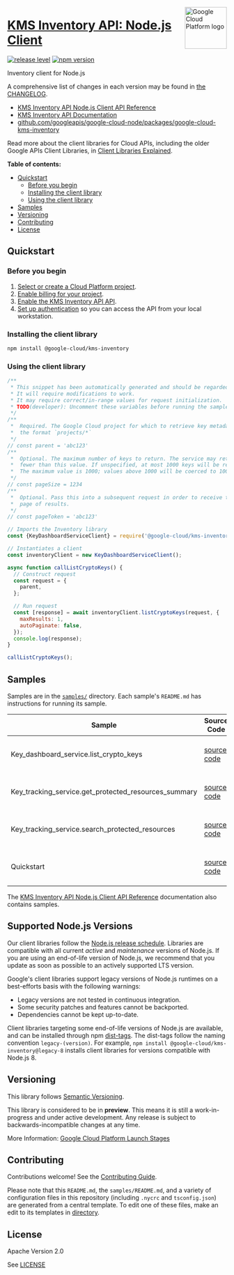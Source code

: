 [//]: # "This README.md file is auto-generated, all changes to this file will be lost."
[//]: # "To regenerate it, use `python -m synthtool`."
<img src="https://avatars2.githubusercontent.com/u/2810941?v=3&s=96" alt="Google Cloud Platform logo" title="Google Cloud Platform" align="right" height="96" width="96"/>

# [KMS Inventory API: Node.js Client](https://github.com/googleapis/google-cloud-node/tree/main/packages/google-cloud-kms-inventory)

[![release level](https://img.shields.io/badge/release%20level-preview-yellow.svg?style=flat)](https://cloud.google.com/terms/launch-stages)
[![npm version](https://img.shields.io/npm/v/@google-cloud/kms-inventory.svg)](https://www.npmjs.org/package/@google-cloud/kms-inventory)




Inventory client for Node.js


A comprehensive list of changes in each version may be found in
[the CHANGELOG](https://github.com/googleapis/google-cloud-node/tree/main/packages/google-cloud-kms-inventory/CHANGELOG.md).

* [KMS Inventory API Node.js Client API Reference][client-docs]
* [KMS Inventory API Documentation][product-docs]
* [github.com/googleapis/google-cloud-node/packages/google-cloud-kms-inventory](https://github.com/googleapis/google-cloud-node/tree/main/packages/google-cloud-kms-inventory)

Read more about the client libraries for Cloud APIs, including the older
Google APIs Client Libraries, in [Client Libraries Explained][explained].

[explained]: https://cloud.google.com/apis/docs/client-libraries-explained

**Table of contents:**


* [Quickstart](#quickstart)
  * [Before you begin](#before-you-begin)
  * [Installing the client library](#installing-the-client-library)
  * [Using the client library](#using-the-client-library)
* [Samples](#samples)
* [Versioning](#versioning)
* [Contributing](#contributing)
* [License](#license)

## Quickstart

### Before you begin

1.  [Select or create a Cloud Platform project][projects].
1.  [Enable billing for your project][billing].
1.  [Enable the KMS Inventory API API][enable_api].
1.  [Set up authentication][auth] so you can access the
    API from your local workstation.

### Installing the client library

```bash
npm install @google-cloud/kms-inventory
```


### Using the client library

```javascript
/**
 * This snippet has been automatically generated and should be regarded as a code template only.
 * It will require modifications to work.
 * It may require correct/in-range values for request initialization.
 * TODO(developer): Uncomment these variables before running the sample.
 */
/**
 *  Required. The Google Cloud project for which to retrieve key metadata, in
 *  the format `projects/*`
 */
// const parent = 'abc123'
/**
 *  Optional. The maximum number of keys to return. The service may return
 *  fewer than this value. If unspecified, at most 1000 keys will be returned.
 *  The maximum value is 1000; values above 1000 will be coerced to 1000.
 */
// const pageSize = 1234
/**
 *  Optional. Pass this into a subsequent request in order to receive the next
 *  page of results.
 */
// const pageToken = 'abc123'

// Imports the Inventory library
const {KeyDashboardServiceClient} = require('@google-cloud/kms-inventory').v1;

// Instantiates a client
const inventoryClient = new KeyDashboardServiceClient();

async function callListCryptoKeys() {
  // Construct request
  const request = {
    parent,
  };

  // Run request
  const [response] = await inventoryClient.listCryptoKeys(request, {
    maxResults: 1,
    autoPaginate: false,
  });
  console.log(response);
}

callListCryptoKeys();

```



## Samples

Samples are in the [`samples/`](https://github.com/googleapis/google-cloud-node/tree/main/packages/google-cloud-kms-inventory/samples) directory. Each sample's `README.md` has instructions for running its sample.

| Sample                      | Source Code                       | Try it |
| --------------------------- | --------------------------------- | ------ |
| Key_dashboard_service.list_crypto_keys | [source code](https://github.com/googleapis/google-cloud-node/blob/main/packages/google-cloud-kms-inventory/samples/generated/v1/key_dashboard_service.list_crypto_keys.js) | [![Open in Cloud Shell][shell_img]](https://console.cloud.google.com/cloudshell/open?git_repo=https://github.com/googleapis/google-cloud-node&page=editor&open_in_editor=packages/google-cloud-kms-inventory/samples/generated/v1/key_dashboard_service.list_crypto_keys.js,packages/google-cloud-kms-inventory/samples/README.md) |
| Key_tracking_service.get_protected_resources_summary | [source code](https://github.com/googleapis/google-cloud-node/blob/main/packages/google-cloud-kms-inventory/samples/generated/v1/key_tracking_service.get_protected_resources_summary.js) | [![Open in Cloud Shell][shell_img]](https://console.cloud.google.com/cloudshell/open?git_repo=https://github.com/googleapis/google-cloud-node&page=editor&open_in_editor=packages/google-cloud-kms-inventory/samples/generated/v1/key_tracking_service.get_protected_resources_summary.js,packages/google-cloud-kms-inventory/samples/README.md) |
| Key_tracking_service.search_protected_resources | [source code](https://github.com/googleapis/google-cloud-node/blob/main/packages/google-cloud-kms-inventory/samples/generated/v1/key_tracking_service.search_protected_resources.js) | [![Open in Cloud Shell][shell_img]](https://console.cloud.google.com/cloudshell/open?git_repo=https://github.com/googleapis/google-cloud-node&page=editor&open_in_editor=packages/google-cloud-kms-inventory/samples/generated/v1/key_tracking_service.search_protected_resources.js,packages/google-cloud-kms-inventory/samples/README.md) |
| Quickstart | [source code](https://github.com/googleapis/google-cloud-node/blob/main/packages/google-cloud-kms-inventory/samples/quickstart.js) | [![Open in Cloud Shell][shell_img]](https://console.cloud.google.com/cloudshell/open?git_repo=https://github.com/googleapis/google-cloud-node&page=editor&open_in_editor=packages/google-cloud-kms-inventory/samples/quickstart.js,packages/google-cloud-kms-inventory/samples/README.md) |



The [KMS Inventory API Node.js Client API Reference][client-docs] documentation
also contains samples.

## Supported Node.js Versions

Our client libraries follow the [Node.js release schedule](https://github.com/nodejs/release#release-schedule).
Libraries are compatible with all current _active_ and _maintenance_ versions of
Node.js.
If you are using an end-of-life version of Node.js, we recommend that you update
as soon as possible to an actively supported LTS version.

Google's client libraries support legacy versions of Node.js runtimes on a
best-efforts basis with the following warnings:

* Legacy versions are not tested in continuous integration.
* Some security patches and features cannot be backported.
* Dependencies cannot be kept up-to-date.

Client libraries targeting some end-of-life versions of Node.js are available, and
can be installed through npm [dist-tags](https://docs.npmjs.com/cli/dist-tag).
The dist-tags follow the naming convention `legacy-(version)`.
For example, `npm install @google-cloud/kms-inventory@legacy-8` installs client libraries
for versions compatible with Node.js 8.

## Versioning

This library follows [Semantic Versioning](http://semver.org/).







This library is considered to be in **preview**. This means it is still a
work-in-progress and under active development. Any release is subject to
backwards-incompatible changes at any time.


More Information: [Google Cloud Platform Launch Stages][launch_stages]

[launch_stages]: https://cloud.google.com/terms/launch-stages

## Contributing

Contributions welcome! See the [Contributing Guide](https://github.com/googleapis/google-cloud-node/blob/main/CONTRIBUTING.md).

Please note that this `README.md`, the `samples/README.md`,
and a variety of configuration files in this repository (including `.nycrc` and `tsconfig.json`)
are generated from a central template. To edit one of these files, make an edit
to its templates in
[directory](https://github.com/googleapis/synthtool).

## License

Apache Version 2.0

See [LICENSE](https://github.com/googleapis/google-cloud-node/blob/main/LICENSE)

[client-docs]: https://cloud.google.com/nodejs/docs/reference/kmsinventory/latest
[product-docs]: https://cloud.google.com/kms/docs/
[shell_img]: https://gstatic.com/cloudssh/images/open-btn.png
[projects]: https://console.cloud.google.com/project
[billing]: https://support.google.com/cloud/answer/6293499#enable-billing
[enable_api]: https://console.cloud.google.com/flows/enableapi?apiid=kmsinventory.googleapis.com
[auth]: https://cloud.google.com/docs/authentication/external/set-up-adc-local


[//]: # "partials.introduction"